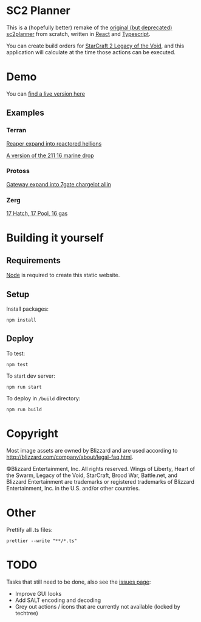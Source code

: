 # SC2 Planner

This is a (hopefully better) remake of the [original (but deprecated) sc2planner](http://web.archive.org/web/20130815065430/http://www.sc2planner.com/?v=hots#P) from scratch, written in [React](https://reactjs.org/) and [Typescript](https://www.typescriptlang.org/).

You can create build orders for [StarCraft 2 Legacy of the Void](https://starcraft2.com/en-us/), and this application will calculate at the time those actions can be executed.

# Demo

You can [find a live version here](https://burnysc2.github.io/sc2-planner)

## Examples

### Terran

[Reaper expand into reactored hellions](https://burnysc2.github.io/sc2-planner/?&race=terran&bo=uDritmrisSJEritSf2HtL2NtZU2HsMN2PtkuBtgV2KritnfibViriuFsExagsJRxaJtjkilTkli2Mx3ixaasKzaDyUZsKIyx9yxTxZJtR3QtZfe07ksLx1KzLT1cKtleZkx2KsQx1bsPzMzyrKzLTywKzLN1UbzJKySTx3asIx3bsL08cyXayxb1zYsJLxbK0ItzocsJOyyZzPZyuasPxzYsNLxaJtleZkxYhyMZzCaxa0zdwynttNuF)

[A version of the 211 16 marine drop](https://burnysc2.github.io/sc2-planner/?&race=terran&bo=uDritmrisSJEritSf2HtL2NtZU2HsMN2PtkuBtgV2KritnfibViriuFsExagsJRxaJtjkilTkli2Mx3ixaasKzaDyUZsKIyx1sKxZJtR2ztZfezn9sJLySKzLT1cKtleZkx2KsQx1bsJx1KxdSsP0GysKJyTbsLzQcsKI0lc16zxabzOK12NxYYsL1VK0BT1xYsKx2czjasJLyVKx4T0EvzKKzkP1qzxyyzbwsJymKtlgXiRU1FjzcaxaZsKyPKtjkil4KtliysLsIxdczM9xaosJRzJcyUazj9zJ9x3JzJKtR20tZfexaKsMxaYsPxZYyqasNyQK0zNxYY1mZxYYzAZxabynwxYQtNuF)

### Protoss

[Gateway expand into 7gate chargelot allin](https://burnysc2.github.io/sc2-planner/?&race=protoss&bo=uDritmrisSJEritSf2HtL2NtZU2HsQM2PtkuBtgV2KritnfibViriuFsExagsOIxaJtjkilTkli2Mx3ixaasKzaDxaHtR3RtZfeyuKsKyu1sOyUKzo9zoKznYxzasNRzKbsP0h9x3xsIx31sKyxK1CpxaLtlgXiRUysK08KyRPsONzl9zls1VKxzPxZZyP9xZ90t4xabsOxaJtlgXiRU2KyS9xaZsOKxaJtjkil5DtliyuKxd9xd9xdXsPL1jKteZkx1KsIx1bsKOxdJtR2atZfexa9xa9xar0cdxdd1xYxY9xY9xY9xY9xY9xYHsOIxYJtjkilTkli2MxdlzI9xY9xYusKxYKtR5LtZfexa9xaaz29xYctNuF)

### Zerg

[17 Hatch, 17 Pool, 16 gas](https://burnysc2.github.io/sc2-planner/?&race=zerg&bo=uDritmrisSJEritSf2HtL2NtZUxODsIM2QtkuBtgV2LritnfibViriuFsExbIsOxbJtleZkxZLx0bxb9xbSsQzKKtjkilTkli2Mx4ksRx4bsQQyY2xb2sKxZJtR3ttZfeySm1EKtleZkxZKsKxZxsINxZotNuF)

# Building it yourself

## Requirements

[Node](https://nodejs.org/en/download/) is required to create this static website.

## Setup

Install packages:

`npm install`

## Deploy

To test:

`npm test`

To start dev server:

`npm run start`

To deploy in `/build` directory:

`npm run build`

# Copyright

Most image assets are owned by Blizzard and are used according to http://blizzard.com/company/about/legal-faq.html.

©Blizzard Entertainment, Inc. All rights reserved. Wings of Liberty, Heart of the Swarm, Legacy of the Void, StarCraft, Brood War, Battle.net, and Blizzard Entertainment are trademarks or registered trademarks of Blizzard Entertainment, Inc. in the U.S. and/or other countries.

# Other

Prettify all .ts files:

`prettier --write "**/*.ts"`

# TODO

Tasks that still need to be done, also see the [issues page](https://github.com/BurnySc2/sc2-planner/issues):

-   Improve GUI looks
-   Add SALT encoding and decoding
-   Grey out actions / icons that are currently not available (locked by techtree)
